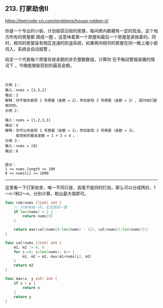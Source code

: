 ## 213. 打家劫舍II

https://leetcode-cn.com/problems/house-robber-ii/


你是一个专业的小偷，计划偷窃沿街的房屋，每间房内都藏有一定的现金。这个地方所有的房屋都 围成一圈 ，这意味着第一个房屋和最后一个房屋是紧挨着的。同时，相邻的房屋装有相互连通的防盗系统，如果两间相邻的房屋在同一晚上被小偷闯入，系统会自动报警 。

给定一个代表每个房屋存放金额的非负整数数组，计算你 在不触动警报装置的情况下 ，今晚能够偷窃到的最高金额。

 
```
示例 1：
输入：nums = [2,3,2]
输出：3
解释：你不能先偷窃 1 号房屋（金额 = 2），然后偷窃 3 号房屋（金额 = 2）, 因为他们是相邻的。
示例 2：

输入：nums = [1,2,3,1]
输出：4
解释：你可以先偷窃 1 号房屋（金额 = 1），然后偷窃 3 号房屋（金额 = 3）。
     偷窃到的最高金额 = 1 + 3 = 4 。
示例 3：
输入：nums = [0]
输出：0
 

提示：
1 <= nums.length <= 100
0 <= nums[i] <= 1000
```


---

这里看一下打家劫舍，唯一不同只是，首尾不能同时打劫，那么可以分成两份，1～n-1和2～n，分别计算，取出最大值即可。

```go
func rob(nums []int) int {
    // 只有单独一间，无法围成一圈
    if len(nums) < 2 {
        return nums[0]
    }

    return max(cal(nums[0:len(nums) - 1]), cal(nums[1:len(nums)]))
}

func cal(nums []int) int {
    m1, m2 := 0, 0
    for i:=0; i<len(nums); i++ {
        m1, m2 = m2, max(m1+nums[i], m2)
    }
    return m2
}

func max(x, y int) int {
    if x > y {
        return x
    }
    return y
}
```